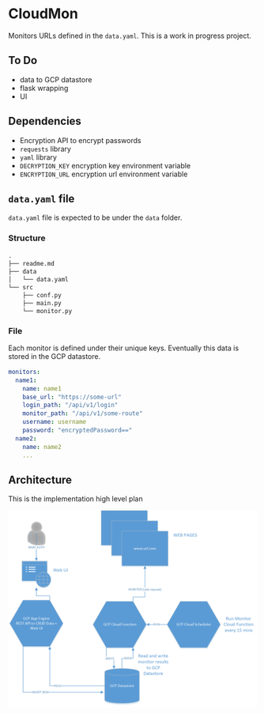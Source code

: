 # CloudMon

Monitors URLs defined in the `data.yaml`. This is a work in progress project.

## To Do

- data to GCP datastore
- flask wrapping
- UI

## Dependencies

- Encryption API to encrypt passwords
- `requests` library
- `yaml` library
- `DECRYPTION_KEY` encryption key environment variable
- `ENCRYPTION_URL` encryption url environment variable

## `data.yaml` file

`data.yaml` file is expected to be under the `data` folder.

### Structure

```text
.
├── readme.md
├── data
│   └── data.yaml
└── src
    ├── conf.py
    ├── main.py
    └── monitor.py
```

### File

Each monitor is defined under their unique keys. Eventually this data is stored in the GCP datastore.

```yaml
monitors:
  name1:
    name: name1
    base_url: "https://some-url"
    login_path: "/api/v1/login"
    monitor_path: "/api/v1/some-route"
    username: username
    password: "encryptedPassword=="
  name2:
    name: name2
    ...
```

## Architecture

This is the implementation high level plan

![Architecure](/img/webmon.png)

